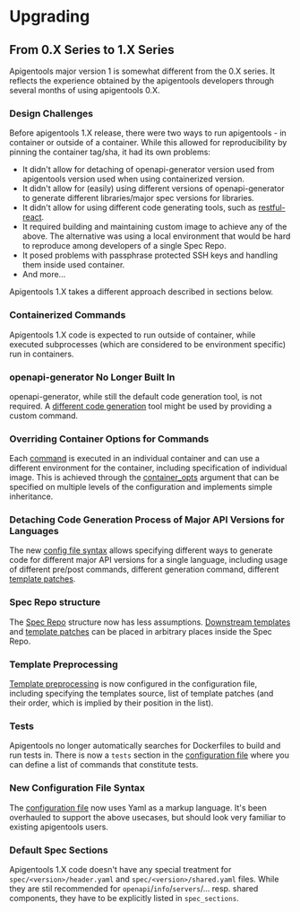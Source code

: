 # Upgrading

## From 0.X Series to 1.X Series

Apigentools major version 1 is somewhat different from the 0.X series. It reflects the experience obtained by the apigentools developers through several months of using apigentools 0.X.

### Design Challenges

Before apigentools 1.X release, there were two ways to run apigentools - in container or outside of a container. While this allowed for reproducibility by pinning the container tag/sha, it had its own problems:

* It didn't allow for detaching of openapi-generator version used from apigentools version used when using containerized version.
* It didn't allow for (easily) using different versions of openapi-generator to generate different libraries/major spec versions for libraries.
* It didn't allow for using different code generating tools, such as [restful-react](https://github.com/contiamo/restful-react).
* It required building and maintaining custom image to achieve any of the above. The alternative was using a local environment that would be hard to reproduce among developers of a single Spec Repo.
* It posed problems with passphrase protected SSH keys and handling them inside used container.
* And more...

Apigentools 1.X takes a different approach described in sections below.

### Containerized Commands

Apigentools 1.X code is expected to run outside of container, while executed subprocesses (which are considered to be environment specific) run in containers.

### openapi-generator No Longer Built In 

openapi-generator, while still the default code generation tool, is not required. A [different code generation](spec_repo.md#commands) tool might be used by providing a custom command.

### Overriding Container Options for Commands

Each [command](spec_repo.md#commands) is executed in an individual container and can use a different environment for the container, including specification of individual image. This is achieved through the [container_opts](spec_repo.md#container_opts) argument that can be specified on multiple levels of the configuration and implements simple inheritance.

### Detaching Code Generation Process of Major API Versions for Languages

The new [config file syntax](spec_repo.md#configconfigyaml) allows specifying different ways to generate code for different major API versions for a single language, including usage of different pre/post commands, different generation command, different [template patches](spec_repo.md#template-patches).

### Spec Repo structure

The [Spec Repo](spec_repo.md) structure now has less assumptions. [Downstream templates](spec_repo.md#downstream-templates) and [template patches](spec_repo.md#template-patches) can be placed in arbitrary places inside the Spec Repo.

### Template Preprocessing

[Template preprocessing](spec_repo.md#preprocess-templates) is now configured in the configuration file, including specifying the templates source, list of template patches (and their order, which is implied by their position in the list).

### Tests

Apigentools no longer automatically searches for Dockerfiles to build and run tests in. There is now a `tests` section in the [configuration file](spec_repo.md#configconfigyaml) where you can define a list of commands that constitute tests.

### New Configuration File Syntax

The [configuration file](spec_repo.md#configconfigyaml) now uses Yaml as a markup language. It's been overhauled to support the above usecases, but should look very familiar to existing apigentools users.

### Default Spec Sections

Apigentools 1.X code doesn't have any special treatment for `spec/<version>/header.yaml` and `spec/<version>/shared.yaml` files. While they are stil recommended for `openapi`/`info`/`servers`/... resp. shared components, they have to be explicitly listed in `spec_sections`.